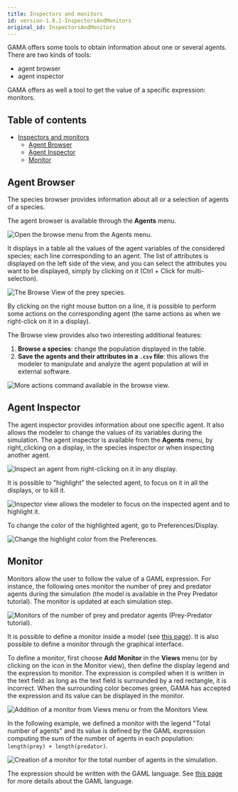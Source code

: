 ```yaml
---
title: Inspectors and monitors
id: version-1.8.1-InspectorsAndMonitors
original_id: InspectorsAndMonitors
---
```



GAMA offers some tools to obtain information about one or several agents. There are two kinds of tools:

* agent browser
* agent inspector

GAMA offers as well a tool to get the value of a specific expression: monitors.

## Table of contents 

* [Inspectors and monitors](#inspectors-and-monitors)
  * [Agent Browser](#agent-browser)
  * [Agent Inspector](#agent-inspector)
  * [Monitor](#monitor)


## Agent Browser

The species browser provides information about all or a selection of agents of a species.

The agent browser is available through the **Agents** menu.

![Open the browse menu from the Agents menu.](../resources/images/runningExperiments/inspectMonitor_browse_menu.png)



It displays in a table all the values of the agent variables of the considered species; each line corresponding to an agent. The list of attributes is displayed on the left side of the view, and you can select the attributes you want to be displayed, simply by clicking on it (Ctrl + Click for multi-selection).

![The Browse View of the prey species.](../resources/images/runningExperiments/inspectMonitor_browse_result.png)


By clicking on the right mouse button on a line, it is possible to perform some actions on the corresponding agent (the same actions as when we right-click on it in a display).

The Browse view provides also two interesting additional features:

1. **Browse a species**: change the population displayed in the table.
2. **Save the agents and their attributes in a `.csv` file**: this allows the modeler to manipulate and analyze the agent population at will in external software.

![More actions command available in the browse view.](../resources/images/runningExperiments/inspectMonitor_browse_additional_actions.png)


## Agent Inspector
The agent inspector provides information about one specific agent. It also allows the modeler to change the values of its variables during the simulation. The agent inspector is available from the **Agents** menu, by right\_clicking on a display, in the species inspector or when inspecting another agent.

![Inspect an agent from right-clicking on it in any display.](../resources/images/runningExperiments/inspectMonitor_Agent_inspector.png)

It is possible to "highlight" the selected agent, to focus on it in all the displays, or to kill it.

![Inspector view allows the modeler to focus on the inspected agent and to highlight it.](../resources/images/runningExperiments/inspectMonitor_Inspector_highlight.png)

To change the color of the highlighted agent, go to Preferences/Display.

![Change the highlight color from the Preferences.](../resources/images/runningExperiments/inspectMonitor_Inspector_change_highlight_color.png)



## Monitor
Monitors allow the user to follow the value of a GAML expression. For instance, the following ones monitor the number of prey and predator agents during the simulation (the model is available in the Prey Predator tutorial). The monitor is updated at each simulation step.

![Monitors of the number of prey and predator agents (Prey-Predator tutorial).](../resources/images/runningExperiments/inspectMonitor_monitor.png)



It is possible to define a monitor inside a model (see [this page](DefiningMonitorsAndInspectors)). It is also possible to define a monitor through the graphical interface.

To define a monitor, first choose **Add Monitor** in the **Views** menu (or by clicking on the icon in the Monitor view), then define the display legend and the expression to monitor. The expression is compiled when it is written in the text field: as long as the text field is surrounded by a red rectangle, it is incorrect. When the surrounding color becomes green, GAMA has accepted the expression and its value can be displayed in the monitor.

![Addition of a monitor from Views menu or from the Monitors View.](../resources/images/runningExperiments/inspectMonitor_add_monitor.png)

In the following example, we defined a monitor with the legend "Total number of agents" and its value is defined by the GAML expression computing the sum of the number of agents in each population: `length(prey) + length(predator)`.

![Creation of a monitor for the total number of agents in the simulation.](../resources/images/runningExperiments/inspectMonitor_monitor_definition.png)

The expression should be written with the GAML language. See [this page](GamlReference) for more details about the GAML language.
